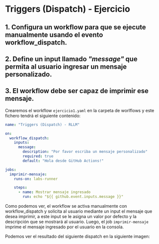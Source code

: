 # Triggers (Dispatch) - Ejercicio 

## 1. Configura un workflow para que se ejecute manualmente usando el evento workflow_dispatch.

## 2. Define un input llamado _"message"_ que permita al usuario ingresar un mensaje personalizado.

## 3. El workflow debe ser capaz de imprimir ese mensaje.

Crearemos el workflow `ejercicio1.yaml` en la carpeta de worlflows y este fichero tendrá el siguiente contenido:

```yaml
name: "Triggers (Dispatch) - RLLM"

on:
  workflow_dispatch:
    inputs:
      message:
        description: "Por favor escriba un mensaje personalizado"
        required: true
        default: "Hola desde GitHub Actions!"

jobs:
  imprimir-mensaje:
    runs-on: labs-runner

    steps:
      - name: Mostrar mensaje ingresado
        run: echo "${{ github.event.inputs.message }}"
```

Como podemos ver, el workflow se activa manualmente con workflow_dispatch y solicita al usuario mediante un input el mensaje que desea imprimir, a este input se le asigna un valor por defecto y la descripción que se mostrará al usuario. Luego, el job `imprimir-mensaje` imprime el mensaje ingresado por el usuario en la consola.

Podemos ver el resultado del siguiente dispatch en la siguiente imagen:

